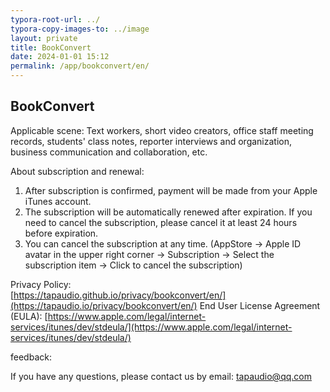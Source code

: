 ```yaml
---
typora-root-url: ../
typora-copy-images-to: ../image
layout: private
title: BookConvert 
date: 2024-01-01 15:12
permalink: /app/bookconvert/en/
---
```


## BookConvert





Applicable scene:
Text workers, short video creators, office staff meeting records, students' class notes, reporter interviews and organization, business communication and collaboration, etc.


About subscription and renewal:

1. After subscription is confirmed, payment will be made from your Apple iTunes account.
2. The subscription will be automatically renewed after expiration. If you need to cancel the subscription, please cancel it at least 24 hours before expiration.
3. You can cancel the subscription at any time. (AppStore -> Apple ID avatar in the upper right corner -> Subscription -> Select the subscription item -> Click to cancel the subscription)

Privacy Policy:  
[https://tapaudio.github.io/privacy/bookconvert/en/](https://tapaudio.io/privacy/bookconvert/en/)
End User License Agreement (EULA):
[https://www.apple.com/legal/internet-services/itunes/dev/stdeula/](https://www.apple.com/legal/internet-services/itunes/dev/stdeula/)


feedback:

If you have any questions, please contact us by email: tapaudio@qq.com